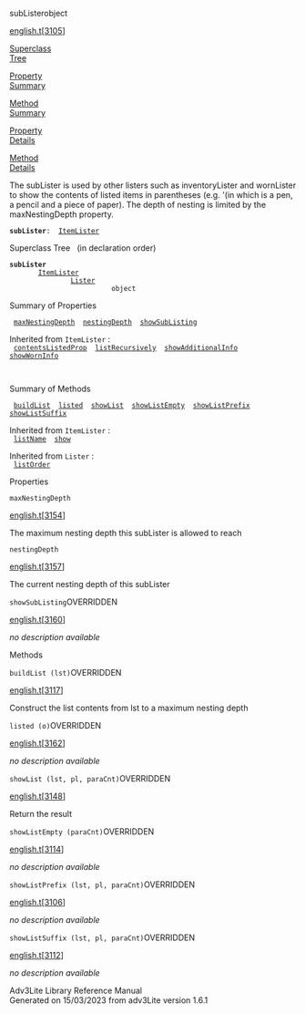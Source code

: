 ---
---
<span class="title">subLister</span><span class="type">object</span>

[english.t](../file/english.t.html)\[[3105](../source/english.t.html#3105)\]

[Superclass  
Tree](#_SuperClassTree_)

[Property  
Summary](#_PropSummary_)

[Method  
Summary](#_MethodSummary_)

[Property  
Details](#_Properties_)

[Method  
Details](#_Methods_)

<div class="fdesc">

The subLister is used by other listers such as inventoryLister and
wornLister to show the contents of listed items in parentheses (e.g.
'(in which is a pen, a pencil and a piece of paper). The depth of
nesting is limited by the maxNestingDepth property.

**`subLister`**` :   `[`ItemLister`](../object/ItemLister.html)

</div>

<span id="_SuperClassTree_"></span>

<div class="mjhd">

<span class="hdln">Superclass Tree</span>   (in declaration order)

</div>

**`subLister`**  
`         `[`ItemLister`](../object/ItemLister.html)  
`                 `[`Lister`](../object/Lister.html)  
`                         object`  
<span id="_PropSummary_"></span>

<div class="mjhd">

<span class="hdln">Summary of Properties</span>  

</div>

` `[`maxNestingDepth`](#maxNestingDepth)`  `[`nestingDepth`](#nestingDepth)`  `[`showSubListing`](#showSubListing)`  `

Inherited from `ItemLister` :  
` `[`contentsListedProp`](../object/ItemLister.html#contentsListedProp)`  `[`listRecursively`](../object/ItemLister.html#listRecursively)`  `[`showAdditionalInfo`](../object/ItemLister.html#showAdditionalInfo)`  `[`showWornInfo`](../object/ItemLister.html#showWornInfo)`  `

` `

<span id="_MethodSummary_"></span>

<div class="mjhd">

<span class="hdln">Summary of Methods</span>  

</div>

` `[`buildList`](#buildList)`  `[`listed`](#listed)`  `[`showList`](#showList)`  `[`showListEmpty`](#showListEmpty)`  `[`showListPrefix`](#showListPrefix)`  `[`showListSuffix`](#showListSuffix)`  `

Inherited from `ItemLister` :  
` `[`listName`](../object/ItemLister.html#listName)`  `[`show`](../object/ItemLister.html#show)`  `

Inherited from `Lister` :  
` `[`listOrder`](../object/Lister.html#listOrder)`  `

<span id="_Properties_"></span>

<div class="mjhd">

<span class="hdln">Properties</span>  

</div>

<span id="maxNestingDepth"></span>

`maxNestingDepth`

[english.t](../file/english.t.html)\[[3154](../source/english.t.html#3154)\]

<div class="desc">

The maximum nesting depth this subLister is allowed to reach

</div>

<span id="nestingDepth"></span>

`nestingDepth`

[english.t](../file/english.t.html)\[[3157](../source/english.t.html#3157)\]

<div class="desc">

The current nesting depth of this subLister

</div>

<span id="showSubListing"></span>

`showSubListing`<span class="rem">OVERRIDDEN</span>

[english.t](../file/english.t.html)\[[3160](../source/english.t.html#3160)\]

<div class="desc">

*no description available*

</div>

<span id="_Methods_"></span>

<div class="mjhd">

<span class="hdln">Methods</span>  

</div>

<span id="buildList"></span>

`buildList (lst)`<span class="rem">OVERRIDDEN</span>

[english.t](../file/english.t.html)\[[3117](../source/english.t.html#3117)\]

<div class="desc">

Construct the list contents from lst to a maximum nesting depth

</div>

<span id="listed"></span>

`listed (o)`<span class="rem">OVERRIDDEN</span>

[english.t](../file/english.t.html)\[[3162](../source/english.t.html#3162)\]

<div class="desc">

*no description available*

</div>

<span id="showList"></span>

`showList (lst, pl, paraCnt)`<span class="rem">OVERRIDDEN</span>

[english.t](../file/english.t.html)\[[3148](../source/english.t.html#3148)\]

<div class="desc">

Return the result

</div>

<span id="showListEmpty"></span>

`showListEmpty (paraCnt)`<span class="rem">OVERRIDDEN</span>

[english.t](../file/english.t.html)\[[3114](../source/english.t.html#3114)\]

<div class="desc">

*no description available*

</div>

<span id="showListPrefix"></span>

`showListPrefix (lst, pl, paraCnt)`<span class="rem">OVERRIDDEN</span>

[english.t](../file/english.t.html)\[[3106](../source/english.t.html#3106)\]

<div class="desc">

*no description available*

</div>

<span id="showListSuffix"></span>

`showListSuffix (lst, pl, paraCnt)`<span class="rem">OVERRIDDEN</span>

[english.t](../file/english.t.html)\[[3112](../source/english.t.html#3112)\]

<div class="desc">

*no description available*

</div>

<div class="ftr">

Adv3Lite Library Reference Manual  
Generated on 15/03/2023 from adv3Lite version 1.6.1

</div>
